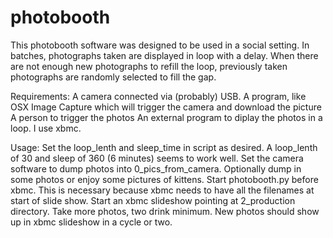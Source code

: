 photobooth
==========

This photobooth software was designed to be used in a social setting. In batches, photographs taken 
are displayed in loop with a delay. When there are not enough new photographs to refill the
loop, previously taken photographs are randomly selected to fill the gap.

Requirements:
A camera connected via (probably) USB.
A program, like OSX Image Capture which will trigger the camera and download the picture
A person to trigger the photos
An external program to diplay the photos in a loop. I use xbmc.

Usage:
Set the loop_lenth and sleep_time in script as desired. A loop_lenth of 30 and sleep of 360 (6 minutes) seems to work well.
Set the camera software to dump photos into 0_pics_from_camera. Optionally dump in some photos or enjoy some pictures of kittens.
Start photobooth.py before xbmc. This is necessary because xbmc needs to have all the filenames at start of slide show.
Start an xbmc slideshow pointing at 2_production directory.
Take more photos, two drink minimum. New photos should show up in xbmc slideshow in a cycle or two.



